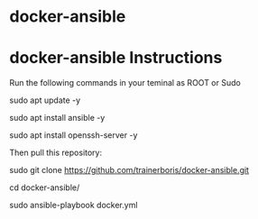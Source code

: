 # docker-ansible
# docker-ansible Instructions

Run the following commands in your teminal as ROOT or Sudo

sudo apt update -y

sudo apt install ansible -y

sudo apt install openssh-server -y

Then pull this repository:

sudo git clone https://github.com/trainerboris/docker-ansible.git

cd docker-ansible/

sudo ansible-playbook docker.yml

